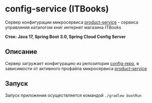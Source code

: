 # config-service (ITBooks)
Сервер конфигурации микросервиса [product-service](https://github.com/ArtJDev/product-service) - сервиса управления каталогом книг интернет магазина ITBooks

**Стек: Java 17, Spring Boot 3.0, Spring Cloud Config Server**
## Описание
Сервер загружает конфигурацию из репозитория [config-repo](https://github.com/ArtJDev/config-repo), в зависимости от активного профайла микросервиса [product-service](https://github.com/ArtJDev/product-service)
## Запуск
Запуск приложения осуществляется командой `./gradlew bootRun`
